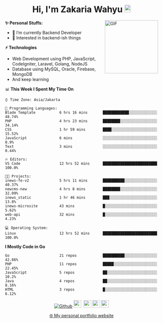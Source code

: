 <h1 align="center">Hi, I'm Zakaria Wahyu <img src="https://github.com/TheDudeThatCode/TheDudeThatCode/blob/master/Assets/Hi.gif" width="20px" height="25px"></h1>

<img align="right" alt="GIF" height="175px" src="https://www.nayakapratama.co.id/wp-content/uploads/2019/07/Website-Maintenance.gif" />

**✨ Personal Stuffs:**
- 🔭 I’m currently Backend Developer
- 🌱 Interested in backend-ish things

**⚡ Technologies**
- Web Development using PHP, JavaScript, CodeIgniter, Laravel, Golang, NodeJS
- Database using MySQL, Oracle, Firebase, MongoDB
- And keep learning

<!--START_SECTION:waka-->
📊 **This Week I Spent My Time On** 

```text
⌚︎ Time Zone: Asia/Jakarta

💬 Programming Languages: 
Blade Template           6 hrs 16 mins       ████████████░░░░░░░░░░░░░   48.74% 
PHP                      4 hrs 23 mins       ████████░░░░░░░░░░░░░░░░░   34.14% 
CSS                      1 hr 59 mins        ████░░░░░░░░░░░░░░░░░░░░░   15.52% 
JavaScript               6 mins              ░░░░░░░░░░░░░░░░░░░░░░░░░   0.9% 
Text                     3 mins              ░░░░░░░░░░░░░░░░░░░░░░░░░   0.44%

🔥 Editors: 
VS Code                  12 hrs 52 mins      █████████████████████████   100.0%

🐱‍💻 Projects: 
inews-fe-v2              5 hrs 11 mins       ██████████░░░░░░░░░░░░░░░   40.37% 
newcms-new               4 hrs 8 mins        ████████░░░░░░░░░░░░░░░░░   32.09% 
inews_static             1 hr 46 mins        ███░░░░░░░░░░░░░░░░░░░░░░   13.8% 
inews-microsite          43 mins             █░░░░░░░░░░░░░░░░░░░░░░░░   5.62% 
web-api                  32 mins             █░░░░░░░░░░░░░░░░░░░░░░░░   4.23%

💻 Operating System: 
Linux                    12 hrs 52 mins      █████████████████████████   100.0%

```

**I Mostly Code in Go** 

```text
Go                       21 repos            ██████████░░░░░░░░░░░░░░░   42.86% 
PHP                      11 repos            █████░░░░░░░░░░░░░░░░░░░░   22.45% 
JavaScript               5 repos             ██░░░░░░░░░░░░░░░░░░░░░░░   10.2% 
Java                     4 repos             ██░░░░░░░░░░░░░░░░░░░░░░░   8.16% 
HTML                     3 repos             █░░░░░░░░░░░░░░░░░░░░░░░░   6.12%

```



<!--END_SECTION:waka-->

<p align="center">
<a href="https://github.com/zakariawahyu" target="_blank"><img alt="Github" src="https://img.shields.io/badge/GitHub-%2312100E.svg?&style=for-the-badge&logo=Github&logoColor=white" /></a>
<a href="https://www.twitter.com/_zakariawahyu"><img src="https://img.shields.io/badge/twitter-%231DA1F2.svg?&style=for-the-badge&logo=twitter&logoColor=white" height=25></a> 
<a href="https://www.linkedin.com/in/zakariawahyu"><img src="https://img.shields.io/badge/linkedin-%230077B5.svg?&style=for-the-badge&logo=linkedin&logoColor=white" height=25></a> 
<a href="https://www.instagram.com/_zakariawahyu"><img src="https://img.shields.io/badge/instagram-%23E4405F.svg?&style=for-the-badge&logo=instagram&logoColor=white" height=25></a>
<a href="https://medium.com/@zakariawahyu"><img src="https://img.shields.io/badge/Medium-12100E?style=for-the-badge&logo=medium&logoColor=white" height=25></a>
</p>
<p align="center"><a href="https://www.zakariawahyu.com" target="_blank">🌐 My personal portfolio website</a></p>
